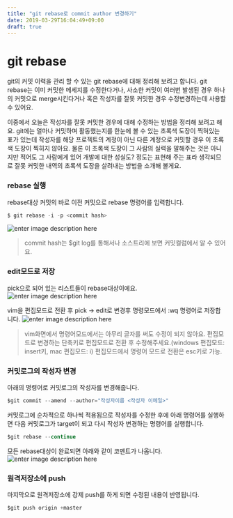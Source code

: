 ```yaml
---
title: "git rebase로 commit author 변경하기"
date: 2019-03-29T16:04:49+09:00
draft: true
---
```

# git rebase
git의 커밋 이력을 관리 할 수 있는 git rebase에 대해 정리해 보려고 합니다.
git rebase는 이미 커밋한 메세지를 수정한다거나, 사소한 커밋이 여러번 발생된 경우 하나의 커밋으로 merge시킨다거나 혹은 작성자를 잘못 커밋한 경우 수정변경하는데 사용할 수 있어요.

이중에서 오늘은 작성자를 잘못 커밋한 경우에 대해 수정하는 방법을 정리해 보려고 해요.
git에는 얼마나 커밋하며 활동했는지를 한눈에 볼 수 있는 초록색 도장이 찍혀있는 표가 있는데 작성자를 해당 프로젝트의 계정이 아닌 다른 계정으로 커밋할 경우 이 초록색 도장이 찍히지 않아요.
물론  이 초록색 도장이 그 사람의 실력을 말해주는 것은 아니지만 적어도 그 사람에게 있어 개발에 대한 성실도? 정도는 표현해 주는 표라 생각되므로 잘못 커밋한 내역의 초록색 도장을 살려내는 방법을 소개해 볼게요.

### rebase 실행
rebase대상 커밋의 바로 이전 커밋으로 rebase 명령어를 입력합니다.
```js
$ git rebase -i -p <commit hash>
```
![enter image description here](https://user-images.githubusercontent.com/43326846/53309514-992f6180-38eb-11e9-8cc5-56cc5d3ca5db.png)

> commit hash는 $git log를 통해서나 소스트리에 보면 커밋컬럼에서 알 수 있어요.

### edit모드로 저장
pick으로 되어 있는 리스트들이 rebase대상이에요.
![enter image description here](https://user-images.githubusercontent.com/43326846/53309525-a0566f80-38eb-11e9-8440-793026d57281.png)     

vim을 편집모드로 전환 후 pick -> edit로 변경후 명령모드에서 :wq 명령어로 저장합니다.
![enter image description here](https://user-images.githubusercontent.com/43326846/53310123-d0534200-38ee-11e9-86a1-d106d27cde15.png)

> vim화면에서 명령어모드에서는 아무리 글자를 써도 수정이 되지 않아요. 편집모드로 변경하는 단축키로 편집모드로 전환 후 수정해주세요.(windows 편집모드: insert키, mac 편집모드: i)
> 편집모드에서 명령어 모드로 전환은 esc키로 가능.

### 커밋로그의 작성자 변경
아래의 명령어로 커밋로그의 작성자를 변경해줍니다.
```js
$git commit --amend --author="작성자이름 <작성자 이메일>"
```
커밋로그에 순차적으로 하나씩 적용됨으로 작성자를 수정한 후에 아래 명령어를 실행하면 다음 커밋로그가 target이 되고 다시 작성자 변경하는 명령어를 실행합니다.
```js
$git rebase --continue
```
모든 rebase대상이 완료되면 아래와 같이 코멘트가 나옵니다.
![enter image description here](https://user-images.githubusercontent.com/43326846/53309596-2672b600-38ec-11e9-82cc-df9d8dfaf1d0.png)

### 원격저장소에 push
마지막으로 원격저장소에 강제 push를 하게 되면 수정된 내용이 반영됩니다.
```js
$git push origin +master
```